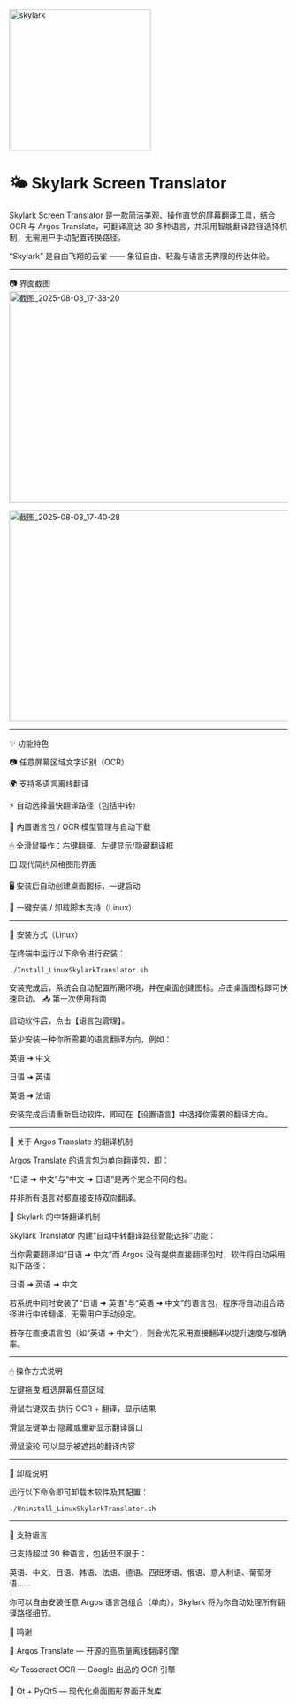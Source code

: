 <img width="256" height="256" alt="skylark" src="https://github.com/user-attachments/assets/235f3cbf-3bfb-4ad9-b62d-9977126fdec4" />





# 🌤 Skylark Screen Translator
Skylark Screen Translator 是一款简洁美观、操作直觉的屏幕翻译工具，结合 OCR 与 Argos Translate，可翻译高达 30 多种语言，并采用智能翻译路径选择机制，无需用户手动配置转换路径。

“Skylark” 是自由飞翔的云雀 —— 象征自由、轻盈与语言无界限的传达体验。

---
📷 界面截图
<img width="640" height="382" alt="截图_2025-08-03_17-38-20" src="https://github.com/user-attachments/assets/88c3d27b-f170-429f-9f04-475b80a56870" />


<img width="640" height="382" alt="截图_2025-08-03_17-40-28" src="https://github.com/user-attachments/assets/4a0f96f8-4868-49be-ab7c-84de34b4774d" />

---

✨ 功能特色

📷 任意屏幕区域文字识别（OCR）

🌍 支持多语言离线翻译

⚡️ 自动选择最快翻译路径（包括中转）

🧠 内置语言包 / OCR 模型管理与自动下载

🖱 全滑鼠操作：右键翻译、左键显示/隐藏翻译框

🪟 现代简约风格图形界面

🖥 安装后自动创建桌面图标，一键启动

🔄 一键安装 / 卸载脚本支持（Linux）

---

🧰 安装方式（Linux）

在终端中运行以下命令进行安装：

    ./Install_LinuxSkylarkTranslator.sh

安装完成后，系统会自动配置所需环境，并在桌面创建图标。点击桌面图标即可快速启动。
📥 第一次使用指南

启动软件后，点击【语言包管理】。

至少安装一种你所需要的语言翻译方向，例如：

英语 ➜ 中文

日语 ➜ 英语

英语 ➜ 法语

安装完成后请重新启动软件，即可在【设置语言】中选择你需要的翻译方向。

---

🔁 关于 Argos Translate 的翻译机制

Argos Translate 的语言包为单向翻译包，即：

“日语 ➜ 中文”与“中文 ➜ 日语”是两个完全不同的包。

并非所有语言对都直接支持双向翻译。

🌟 Skylark 的中转翻译机制

Skylark Translator 内建“自动中转翻译路径智能选择”功能：

当你需要翻译如“日语 ➜ 中文”而 Argos 没有提供直接翻译包时，软件将自动采用如下路径：

日语 ➜ 英语 ➜ 中文

若系统中同时安装了“日语 ➜ 英语”与“英语 ➜ 中文”的语言包，程序将自动组合路径进行中转翻译，无需用户手动设定。

若存在直接语言包（如“英语 ➜ 中文”），则会优先采用直接翻译以提升速度与准确率。

---

🖱 操作方式说明

左键拖曳	框选屏幕任意区域

滑鼠右键双击	执行 OCR + 翻译，显示结果

滑鼠左键单击	隐藏或重新显示翻译窗口

滑鼠滚轮  可以显示被遮挡的翻译内容

---
🧹 卸载说明

运行以下命令即可卸载本软件及其配置：

    ./Uninstall_LinuxSkylarkTranslator.sh

---

📌 支持语言

已支持超过 30 种语言，包括但不限于：

英语、中文、日语、韩语、法语、德语、西班牙语、俄语、意大利语、葡萄牙语……

你可以自由安装任意 Argos 语言包组合（单向），Skylark 将为你自动处理所有翻译路径细节。



🙏 鸣谢

💬 Argos Translate — 开源的高质量离线翻译引擎

👓 Tesseract OCR — Google 出品的 OCR 引擎

🎨 Qt + PyQt5 — 现代化桌面图形界面开发库
